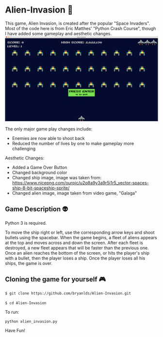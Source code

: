 # Alien-Invasion 🚀
This game, Alien Invasion, is created after the popular "Space Invaders". Most of the code here is from Eric Matthes' "Python Crash Course", though I have added  some gameplay and aesthetic changes.
![Alien Invasion Start Screen](/startscreen.png)

The only major game play changes include:
* Enemies are now able to shoot back
* Reduced the number of lives by one to make gameplay more challenging

Aesthetic Changes:
* Added a Game Over Button
* Changed background color
* Changed ship image, image was taken from:
https://www.nicepng.com/ourpic/u2q8a9y3a9r5i1r5_vector-spaces-ship-8-bit-spaceship-sprite/
* Changed alien image, image taken from video game, "Galaga"

## Game Description 👽
  
Python 3 is required.

To move the ship right or left, use the corresponding arrow keys and shoot bullets using the spacebar. When the game begins, a fleet of aliens appears at the top and moves across and down the screen. After each fleet is destroyed, a new fleet appears that will be faster than the previous one. Once an alien reaches the bottom of the screen, or hits the player's ship with a bullet, then the player loses a ship. Once the player loses all his ships, the game is over.

## Cloning the game for yourself 🎮

```
$ git clone https://github.com/bryanlds/Alien-Invasion.git

$ cd Alien-Invasion
```
To run:

```
python alien_invasion.py
```

Have Fun!
